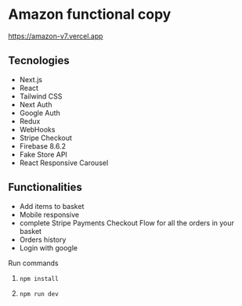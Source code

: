 # Amazon functional copy

https://amazon-v7.vercel.app

## Tecnologies

- Next.js
- React
- Tailwind CSS
- Next Auth
- Google Auth
- Redux
- WebHooks
- Stripe Checkout
- Firebase 8.6.2
- Fake Store API
- React Responsive Carousel

## Functionalities

- Add items to basket
- Mobile responsive
- complete Stripe Payments Checkout Flow for all the orders in your basket
- Orders history
- Login with google

Run commands

1) ```npm install```


2) ```npm run dev```


